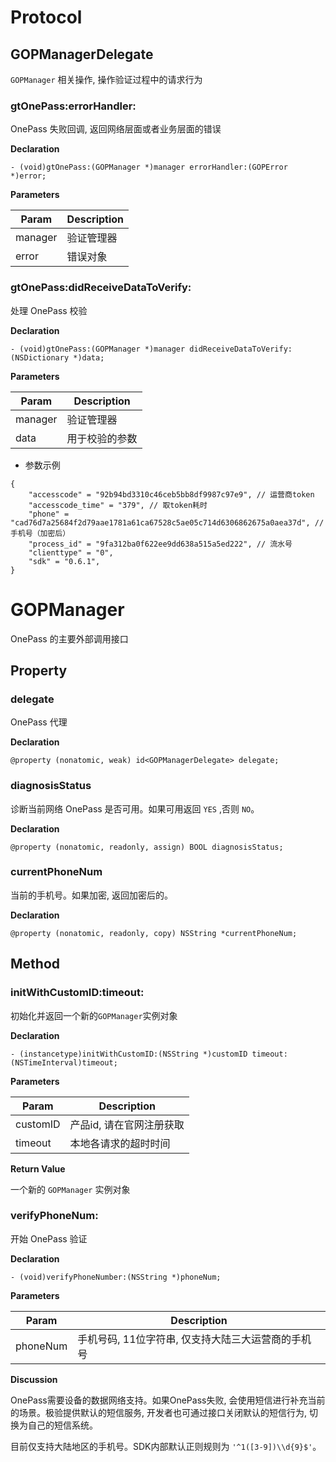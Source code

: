 # Protocol

## GOPManagerDelegate

`GOPManager` 相关操作, 操作验证过程中的请求行为

### gtOnePass:errorHandler:

OnePass 失败回调, 返回网络层面或者业务层面的错误

**Declaration**

```objc
- (void)gtOnePass:(GOPManager *)manager errorHandler:(GOPError *)error;
```

**Parameters**

Param		|Description	
----------|------------	
manager 	|验证管理器
error     |错误对象

### gtOnePass:didReceiveDataToVerify:

处理 OnePass 校验

**Declaration**

```objc
- (void)gtOnePass:(GOPManager *)manager didReceiveDataToVerify:(NSDictionary *)data;
```

**Parameters**

Param		|Description	
----------|------------	
manager 	|验证管理器
data		|用于校验的参数

- 参数示例
	
```
{
    "accesscode" = "92b94bd3310c46ceb5bb8df9987c97e9", // 运营商token
    "accesscode_time" = "379", // 取token耗时
    "phone" = "cad76d7a25684f2d79aae1781a61ca67528c5ae05c714d6306862675a0aea37d", // 手机号（加密后）
    "process_id" = "9fa312ba0f622ee9dd638a515a5ed222", // 流水号
    "clienttype" = "0",
    "sdk" = "0.6.1",
}
```

# GOPManager

OnePass 的主要外部调用接口

## Property

### delegate

OnePass 代理

**Declaration**

```objc
@property (nonatomic, weak) id<GOPManagerDelegate> delegate;
```

### diagnosisStatus

诊断当前网络 OnePass 是否可用。如果可用返回 `YES` ,否则 `NO`。

**Declaration**

```objc
@property (nonatomic, readonly, assign) BOOL diagnosisStatus;
```

### currentPhoneNum

当前的手机号。如果加密, 返回加密后的。

**Declaration**

```objc
@property (nonatomic, readonly, copy) NSString *currentPhoneNum;
```

## Method

### initWithCustomID:timeout:

初始化并返回一个新的`GOPManager`实例对象

**Declaration**

```objc
- (instancetype)initWithCustomID:(NSString *)customID timeout:(NSTimeInterval)timeout;
```

**Parameters**

Param		|Description
----------|---------------	
customID 	|产品id, 请在官网注册获取
timeout	|本地各请求的超时时间

**Return Value**

一个新的 `GOPManager` 实例对象

### verifyPhoneNum:

开始 OnePass 验证

**Declaration**

```objc
- (void)verifyPhoneNumber:(NSString *)phoneNum;
```

**Parameters**

Param		|Description
----------|---------------	
phoneNum 	|手机号码, 11位字符串, 仅支持大陆三大运营商的手机号

**Discussion**

OnePass需要设备的数据网络支持。如果OnePass失败, 会使用短信进行补充当前的场景。极验提供默认的短信服务, 开发者也可通过接口关闭默认的短信行为, 切换为自己的短信系统。

目前仅支持大陆地区的手机号。SDK内部默认正则规则为 `'^1([3-9])\\d{9}$'`。
